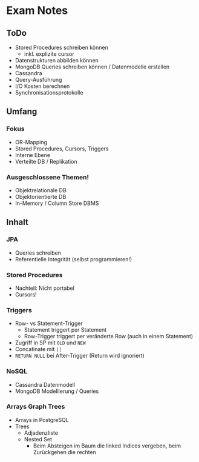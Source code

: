 # Exam Notes

## ToDo
- Stored Procedures schreiben können
    - inkl. explizite cursor
- Datenstrukturen abbilden können
- MongoDB Queries schreiben können / Datenmodelle erstellen
- Cassandra
- Query-Ausführung
- I/O Kosten berechnen
- Synchronisationsprotokolle


## Umfang
### Fokus
- OR-Mapping
- Stored Procedures, Cursors, Triggers
- Interne Ebene
- Verteilte DB / Replikation

### Ausgeschlossene Themen!
- Objektrelationale DB
- Objektorientierte DB
- In-Memory / Column Store DBMS

## Inhalt
### JPA
- Queries schreiben
- Referentielle Integrität (selbst programmieren!)

### Stored Procedures
- Nachteil: Nicht portabel
- Cursors!

### Triggers
- Row- vs Statement-Trigger
    - Statement triggert per Statement
    - Row-Trigger triggert per veränderte Row (auch in einem Statement)
- Zugriff in SP mit `OLD` und `NEW`
- Concatinate mit `||`
- `RETURN NULL` bei After-Trigger (Return wird ignoriert)

### NoSQL
- Cassandra Datenmodell
- MongoDB Modellierung / Queries

### Arrays Graph Trees
- Arrays in PostgreSQL
- Trees
    - Adjadenzliste
    - Nested Set
        - Beim Absteigen im Baum die linked Indices vergeben, beim Zurückgehen die rechten

